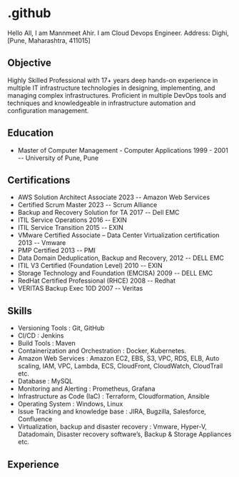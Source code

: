 # .github

Hello All, I am Mannmeet Ahir. I am Cloud Devops Engineer. 
Address: Dighi, [Pune, Maharashtra, 411015]

## Objective
Highly Skilled Professional with 17+ years deep hands-on experience in multiple IT infrastructure technologies in designing, implementing, and managing complex infrastructures. Proficient in multiple DevOps tools and techniques and knowledgeable in infrastructure automation and configuration management.

## Education
- Master of Computer Management - Computer Applications	1999 - 2001 -- University of Pune, Pune

## Certifications

- AWS Solution Architect Associate	2023 -- Amazon Web Services
- Certified Scrum Master	2023 -- Scrum Alliance
- Backup and Recovery Solution for TA	2017 -- Dell EMC
- ITIL Service Operations	2016 -- EXIN
- ITIL Service Transition	2015 -- EXIN
- VMware Certified Associate – Data Center Virtualization certification	2013 -- Vmware
- PMP Certified	2013 -- PMI
- Data Domain Deduplication, Backup and Recovery,	2012 -- DELL EMC
- ITIL V3 Certified (Foundation Level)	2010 -- EXIN
- Storage Technology and Foundation (EMCISA)	2009 -- DELL EMC
- RedHat Certified Professional (RHCE)	2008 -- Redhat
- VERITAS Backup Exec 10D	2007 -- Veritas

## Skills

- Versioning Tools                               : Git, GitHub
- CI/CD                                          : Jenkins
- Build Tools	                                   : Maven
- Containerization and Orchestration             : Docker, Kubernetes.
- Amazon Web Services	                           : Amazon EC2, EBS, S3, VPC, RDS, ELB, Auto scaling, IAM, VPC, Lambda, ECS, CloudFront, CloudWatch, CloudTrail etc.
- Database	                                     : MySQL
- Monitoring and Alerting                        : Prometheus, Grafana
- Infrastructure as Code (IaC)                   : Terraform, Cloudformation, Ansible
- Operating System	                             : Windows, Linux
- Issue Tracking and knowledge base	             : JIRA, Bugzilla, Salesforce, Confluence
- Virtualization, backup and disaster recovery   : Vmware, Hyper-V, Datadomain, Disaster recovery software’s, Backup & Storage Appliances etc.

## Experience





